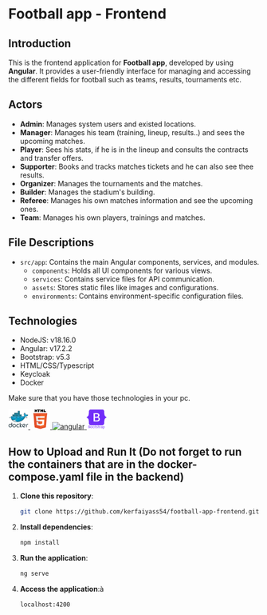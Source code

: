 # Football app  - Frontend

## Introduction
This is the frontend application for **Football app**, developed by using **Angular**. It provides a user-friendly interface for managing and accessing the different fields for football such as teams, results, tournaments etc.

## Actors
- **Admin**: Manages system users and existed locations.
- **Manager**: Manages his team (training, lineup, results..) and sees the upcoming matches.
- **Player**: Sees his stats, if he is in the lineup and consults the contracts and transfer offers.
- **Supporter**: Books and tracks matches tickets and he can also see thee results.
- **Organizer**: Manages the tournaments and the matches.
- **Builder**: Manages the stadium's building.
- **Referee**: Manages his own matches information and see the upcoming ones.
- **Team**: Manages his own players, trainings and matches.

## File Descriptions
- `src/app`: Contains the main Angular components, services, and modules.
  - `components`: Holds all UI components for various views.
  - `services`: Contains service files for API communication.
  - `assets`: Stores static files like images and configurations.
  - `environments`: Contains environment-specific configuration files.
 
## Technologies
- NodeJS: v18.16.0
- Angular: v17.2.2
- Bootstrap: v5.3
- HTML/CSS/Typescript
- Keycloak
- Docker

Make sure that you have those technologies in your pc.

 <a href="https://www.docker.com/" target="_blank" rel="noreferrer"> <img src="https://raw.githubusercontent.com/devicons/devicon/master/icons/docker/docker-original-wordmark.svg" alt="docker" width="40" height="40"/> </a>
 <a href="https://www.w3.org/html/" target="_blank" rel="noreferrer"> <img src="https://raw.githubusercontent.com/devicons/devicon/master/icons/html5/html5-original-wordmark.svg" alt="html5" width="40" height="40"/> </a>
 <a href="https://angular.io" target="_blank" rel="noreferrer"> <img src="https://angular.io/assets/images/logos/angular/angular.svg" alt="angular" width="40" height="40"/> </a>
 <a href="https://getbootstrap.com" target="_blank" rel="noreferrer"> <img src="https://raw.githubusercontent.com/devicons/devicon/master/icons/bootstrap/bootstrap-plain-wordmark.svg" alt="bootstrap" width="40" height="40"/> </a>

## How to Upload and Run It (Do not forget to run the containers that are in the docker-compose.yaml file in the backend)

1. **Clone this repository**:
   ```bash
   git clone https://github.com/kerfaiyass54/football-app-frontend.git

2. **Install dependencies**:
   ```bash
   npm install

3. **Run the application**:
   ```bash
   ng serve

4. **Access the application**:à
   ```bash
   localhost:4200



